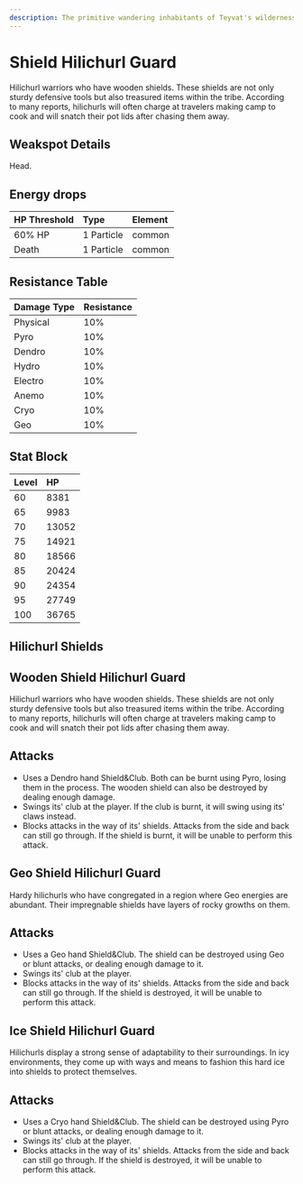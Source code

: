 ```yaml
---
description: The primitive wandering inhabitants of Teyvat's wildernesses..
---
```


# Shield Hilichurl Guard

Hilichurl warriors who have wooden shields. These shields are not only sturdy defensive tools but also treasured items within the tribe. According to many reports, hilichurls will often charge at travelers making camp to cook and will snatch their pot lids after chasing them away.

## Weakspot Details

Head.

## Energy drops

| HP Threshold | Type       | Element |
| :----------- | :--------- | :------ |
| 60% HP       | 1 Particle | common  |
| Death        | 1 Particle | common  |

## Resistance Table

| Damage Type | Resistance |
| :---------- | :--------- |
| Physical    | 10%        |
| Pyro        | 10%        |
| Dendro      | 10%        |
| Hydro       | 10%        |
| Electro     | 10%        |
| Anemo       | 10%        |
| Cryo        | 10%        |
| Geo         | 10%        |

## Stat Block

| Level | HP    |
| :---- | :---- |
| 60    | 8381  |
| 65    | 9983  |
| 70    | 13052 |
| 75    | 14921 |
| 80    | 18566 |
| 85    | 20424 |
| 90    | 24354 |
| 95    | 27749 |
| 100   | 36765 |

## Hilichurl Shields

<Tabs>
<TabItem value="wooden" label="Wooden shield">

## Wooden Shield Hilichurl Guard

Hilichurl warriors who have wooden shields. These shields are not only sturdy defensive tools but also treasured items within the tribe. According to many reports, hilichurls will often charge at travelers making camp to cook and will snatch their pot lids after chasing them away.

## Attacks

* Uses a Dendro hand Shield&Club. Both can be burnt using Pyro, losing them in the process. The wooden shield can also be destroyed by dealing enough damage.
* Swings its' club at the player. If the club is burnt, it will swing using its' claws instead.
* Blocks attacks in the way of its' shields. Attacks from the side and back can still go through. If the shield is burnt, it will be unable to perform this attack.

</TabItem>

<TabItem value="geo" label="Geo Shield">

## Geo Shield Hilichurl Guard

Hardy hilichurls who have congregated in a region where Geo energies are abundant. Their impregnable shields have layers of rocky growths on them.

## Attacks

* Uses a Geo hand Shield&Club. The shield can be destroyed using Geo or blunt attacks, or dealing enough damage to it.
* Swings its' club at the player.
* Blocks attacks in the way of its' shields. Attacks from the side and back can still go through. If the shield is destroyed, it will be unable to perform this attack.

</TabItem>

<TabItem value="ice" label="Ice Shield">

## Ice Shield Hilichurl Guard

Hilichurls display a strong sense of adaptability to their surroundings. In icy environments, they come up with ways and means to fashion this hard ice into shields to protect themselves.

## Attacks

* Uses a Cryo hand Shield&Club. The shield can be destroyed using Pyro or blunt attacks, or dealing enough damage to it.
* Swings its' club at the player.
* Blocks attacks in the way of its' shields. Attacks from the side and back can still go through. If the shield is destroyed, it will be unable to perform this attack.

</TabItem>
</Tabs>
